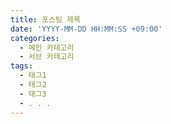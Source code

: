```yaml
---
title: 포스팅 제목
date: 'YYYY-MM-DD HH:MM:SS +09:00'
categories:
  - 메인 카테고리
  - 서브 카테고리
tags:
  - 태그1
  - 태그2
  - 태그3
  - . . .
---
```

<html>
  <head>
	<style>
  
  
  .text_color{
       background: rgb(255,0,0);
       background: linear-gradient(120deg, rgba(255,0,0,1) 0%, rgba(255,141,0,1) 17%, rgba(245,255,0,1) 34%,
       rgba(34,106,42,1) 51%, rgba(4,37,240,1) 68%, rgba(13,27,147,1) 85%, rgba(94,0,255,1) 100%);
  background-clip: text;
-webkit-background-clip: text;
  color: transparent;
  }
  
	</style>

  </head>

  <body>
  
    <p class=text_color>⦿</p>
    <p class=text_color>◎</p>
    <p class=text_color>◉</p>
  
  
  </body>
    
  
  </html>